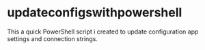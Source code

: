# updateconfigswithpowershell
This a quick PowerShell script i created to update configuration app settings and connection strings.
